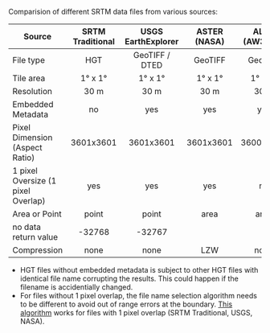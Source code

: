 Comparision of different SRTM data files from various sources:


| Source | SRTM Traditional  | USGS EarthExplorer | ASTER (NASA) | ALOS (AW3D30) | OpenTopography | CGIAR-CSI |
| ----  |:-----:|:-----:|:------:|:-------:|:------:|:----:|
| File type  |  HGT  |  GeoTIFF / DTED  | GeoTIFF | GeoTIFF | GeoTIFF | GeoTIFF |
| Tile area | 1&deg; x 1&deg; |1&deg; x 1&deg; | 1&deg; x 1&deg; | 1&deg; x 1&deg; | any | 5&deg; x 5&deg; |
| Resolution | 30 m | 30 m | 30 m | 30 m | 90 m | 90 m |
| Embedded Metadata | no | yes | yes | yes | yes | yes |
| Pixel Dimension (Aspect Ratio) | 3601x3601 | 3601x3601 | 3601x3601 | 3600x3600 | any | 6000x6000 |
| 1 pixel Oversize (1 pixel Overlap) | yes | yes | yes | no |  | no |
| Area or Point | point | point | area | area | area | area |
| no data return value | -32768 | -32767 | | | 0 | -32768 |
| Compression | none | none | LZW | none | LZW | none |


* HGT files without embedded metadata is subject to other HGT files with identical file name corrupting the results. This could happen if the filename is accidentially changed.
* For files without 1 pixel overlap, the file name selection algorithm needs to be different to avoid out of range errors at the boundary. [This algorithm](/library/tilename.py) works for files with 1 pixel overlap (SRTM Traditional, USGS, NASA).
